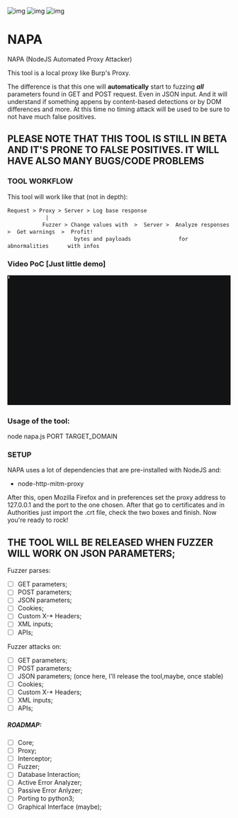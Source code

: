 ![img](https://img.shields.io/badge/Python-3.7-green.svg?style=for-the-badge) ![img](https://img.shields.io/badge/Version-0.1beta-orange.svg?style=for-the-badge) ![img](https://img.shields.io/github/last-commit/h0nus/PAPA.svg?style=for-the-badge)

# NAPA
NAPA (NodeJS Automated Proxy Attacker)

This tool is a local proxy like Burp's Proxy.

The difference is that this one will **automatically** start to fuzzing **_all_** parameters found in GET and POST request.
Even in JSON input.
And it will understand if something appens by content-based detections or by DOM differences and more.
At this time no timing attack will be used to be sure to not have much false positives.

## PLEASE NOTE THAT THIS TOOL IS STILL IN BETA AND IT'S PRONE TO FALSE POSITIVES. IT WILL HAVE ALSO MANY BUGS/CODE PROBLEMS

### TOOL WORKFLOW
This tool will work like that (not in depth):

```
Request > Proxy > Server > Log base response
            |  
           Fuzzer > Change values with  >  Server >  Analyze responses   >  Get warnings  >  Profit!
                     bytes and payloads               for abnormalities      with infos
```
### Video PoC [Just little demo]
![](demo.gif)

### Usage of the tool:
node napa.js PORT TARGET_DOMAIN

### SETUP
NAPA uses a lot of dependencies that are pre-installed with NodeJS and:
- node-http-mitm-proxy

After this, open Mozilla Firefox and in preferences set the proxy address to 127.0.0.1 and the port to the one chosen.
After that go to certificates and in Authorities just import the .crt file, check the two boxes and finish.
Now you're ready to rock!

## THE TOOL WILL BE RELEASED WHEN FUZZER WILL WORK ON JSON PARAMETERS;

Fuzzer parses:
- [ ] GET parameters;
- [ ] POST parameters;
- [ ] JSON parameters;
- [ ] Cookies;
- [ ] Custom X-* Headers;
- [ ] XML inputs;
- [ ] APIs;

Fuzzer attacks on:
- [ ] GET parameters;
- [ ] POST parameters;
- [ ] JSON parameters; (once here, I'll release the tool,maybe, once stable)
- [ ] Cookies;
- [ ] Custom X-* Headers;
- [ ] XML inputs;
- [ ] APIs;

##### ROADMAP:
- [ ] Core;
- [ ] Proxy;
- [ ] Interceptor;
- [ ] Fuzzer;
- [ ] Database Interaction;
- [ ] Active Error Analyzer;
- [ ] Passive Error Anlyzer;
- [ ] Porting to python3;
- [ ] Graphical Interface (maybe);
